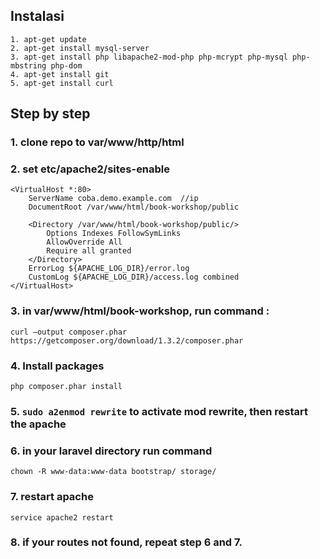## Instalasi
    1. apt-get update
    2. apt-get install mysql-server
    3. apt-get install php libapache2-mod-php php-mcrypt php-mysql php-mbstring php-dom
    4. apt-get install git
    5. apt-get install curl
    

## Step by step
### 1. clone repo to var/www/http/html
### 2. set etc/apache2/sites-enable
```
<VirtualHost *:80>
    ServerName coba.demo.example.com  //ip
    DocumentRoot /var/www/html/book-workshop/public
    
    <Directory /var/www/html/book-workshop/public/>
        Options Indexes FollowSymLinks
        AllowOverride All
        Require all granted
    </Directory>
    ErrorLog ${APACHE_LOG_DIR}/error.log
    CustomLog ${APACHE_LOG_DIR}/access.log combined
</VirtualHost>
  ```
  
### 3. in var/www/html/book-workshop, run command : 
    curl —output composer.phar https://getcomposer.org/download/1.3.2/composer.phar
    
### 4. Install packages
    php composer.phar install

### 5. `sudo a2enmod rewrite` to activate mod rewrite, then restart the apache

### 6. in your laravel directory run command 
    chown -R www-data:www-data bootstrap/ storage/

### 7. restart apache
    service apache2 restart
    
### 8. if your routes not found, repeat step 6 and 7.
